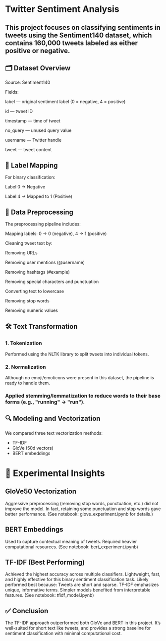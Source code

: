 # Twitter Sentiment Analysis
## This project focuses on classifying sentiments in tweets using the Sentiment140 dataset, which contains 160,000 tweets labeled as either positive or negative.

## 🗂 Dataset Overview
Source: Sentiment140

Fields:

label — original sentiment label (0 = negative, 4 = positive)

id — tweet ID

timestamp — time of tweet

no_query — unused query value

username — Twitter handle

tweet — tweet content

## 🔁 Label Mapping
For binary classification:

Label 0 → Negative

Label 4 → Mapped to 1 (Positive)

## 🔧 Data Preprocessing
The preprocessing pipeline includes:

Mapping labels: 0 → 0 (negative), 4 → 1 (positive)

Cleaning tweet text by:

Removing URLs

Removing user mentions (@username)

Removing hashtags (#example)

Removing special characters and punctuation

Converting text to lowercase

Removing stop words

Removing numeric values

## 🛠 Text Transformation
### 1. Tokenization
Performed using the NLTK library to split tweets into individual tokens.

### 2. Normalization
Although no emoji/emoticons were present in this dataset, the pipeline is ready to handle them.

### Applied stemming/lemmatization to reduce words to their base forms (e.g., "running" → "run").

## 🔍 Modeling and Vectorization
We compared three text vectorization methods:

* TF-IDF
* GloVe (50d vectors)
* BERT embeddings

# 🧪 Experimental Insights
## GloVe50 Vectorization
Aggressive preprocessing (removing stop words, punctuation, etc.) did not improve the model.
In fact, retaining some punctuation and stop words gave better performance.
(See notebook: glove_experiment.ipynb for details.)

## BERT Embeddings
Used to capture contextual meaning of tweets.
Required heavier computational resources.
(See notebook: bert_experiment.ipynb)

## TF-IDF (Best Performing)
Achieved the highest accuracy across multiple classifiers.
Lightweight, fast, and highly effective for this binary sentiment classification task.
Likely performed best because:
Tweets are short and sparse.
TF-IDF emphasizes unique, informative terms.
Simpler models benefited from interpretable features.
(See notebook: tfidf_model.ipynb)

## ✅ Conclusion
The TF-IDF approach outperformed both GloVe and BERT in this project. It’s well-suited for short text like tweets, and provides a strong baseline for sentiment classification with minimal computational cost.
